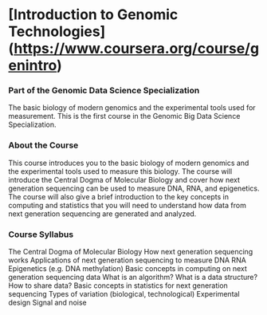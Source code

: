 # [Introduction to Genomic Technologies] (https://www.coursera.org/course/genintro) 

### Part of the Genomic Data Science Specialization
The basic biology of modern genomics and the experimental tools used for measurement. This is the first course in the Genomic Big Data Science Specialization.


### About the Course
This course introduces you to the basic biology of modern genomics and the experimental tools used to measure this biology. The course will introduce the Central Dogma of Molecular Biology and cover how next generation sequencing can be used to measure DNA, RNA, and epigenetics. The course will also give a brief introduction to the key concepts in computing and statistics that you will need to understand how data from next generation sequencing are generated and analyzed.

### Course Syllabus
The Central Dogma of Molecular Biology
How next generation sequencing works
Applications of next generation sequencing to measure
DNA
RNA
Epigenetics (e.g. DNA methylation)
Basic concepts in computing on next generation sequencing data
What is an algorithm? 
What is a data structure?
How to share data? 
Basic concepts in statistics for next generation sequencing
Types of variation (biological, technological)
Experimental design
Signal and noise

